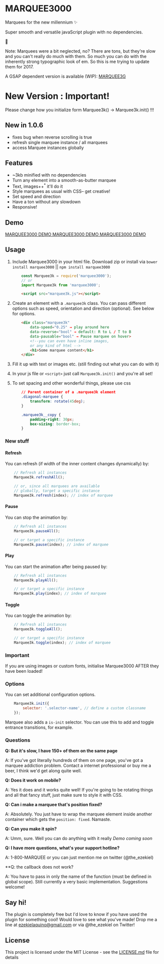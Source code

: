 # MARQUEE3000

Marquees for the new millennium ✨

Super smooth and versatile javaScript plugin with no dependencies.

👄

Note: Marquees were a bit neglected, no? There are tons,
but they're slow and you can't really do much with them.
So much you can do with the inherently strong typographic
look of em. So this is me trying to update them for 2017.

A GSAP dependent version is available (WIP): [MARQUEE3G](http://github.com/ezekielaquino/Marquee3G)

# New Version : Important!

Please change how you initialize form Marquee3k() -> Marquee3k.init() !!!

## New in 1.0.6

- fixes bug when reverse scrolling is true
- refresh single marquee instance / all marquees
- access Marquee instances globally

## Features
- ~3kb minified with no dependencies
- Turn any element into a smooth-as-butter marquee
- Text, images++<sup>*</sup> it'll do it
- Style marquees as usual with CSS– get creative!
- Set speed and direction
- Have a ton without any slowdown
- Responsive!

## Demo
[MARQUEE3000 DEMO MARQUEE3000 DEMO MARQUEE3000 DEMO](https://ezekielaquino.github.io/Marquee3000/)

## Usage

1. Include Marquee3000 in your html file. Download zip or install via `bower install marquee3000` || `npm install marquee3000`

    ```javascript
        const Marquee3k = require('marquee3000');
        // or
        import Marquee3k from 'marquee3000';
    ```


    ```html
        <script src="marquee3k.js"></script>
     ```
        
2. Create an element with a `.marquee3k` class. You can pass different options such as speed, orientation and direction (optional). See below for options.

    ```html
        <div class="marquee3k" 
            data-speed="0.25" → play around here
            data-reverse="bool" → default: R to L / T to B
            data-pausable="bool" → Pause marquee on hover>
            <!--you can even have inline images,
            or any kind of html -->
            <h1>Some marquee content</h1>
        </div>
    ```
        
3. Fill it up with text or images etc. (still finding out what you can do with it)

4. In your js file or `<script>` just call `Marquee3k.init()` and you're all set!

5. To set spacing and other wonderful things, please use css

    ```css
        // Parent container of a .marquee3k element
        .diagonal-marquee {
            transform: rotate(45deg);
        }

        .marquee3k__copy {
            padding-right: 30px;
            box-sizing: border-box;
        }
    ```

### New stuff

#### Refresh

You can refresh (if width of the inner content changes dynamically) by:

```javascript
    // Refresh all instances
    Marquee3k.refreshAll();

    // or, since all marquees are available
    // globally, target a specific instance
    Marquee3k.refresh(index); // index of marquee
```
    
#### Pause

You can stop the animation by:

```javascript
    // Refresh all instances
    Marquee3k.pauseAll();

    // or target a specific instance
    Marquee3k.pause(index); // index of marquee
```

#### Play

You can start the animation after being paused by:

```javascript
    // Refresh all instances
    Marquee3k.playAll();

    // or target a specific instance
    Marquee3k.play(index); // index of marquee
```

#### Toggle

You can toggle the animation by:

```javascript
    // Refresh all instances
    Marquee3k.toggleAll();

    // or target a specific instance
    Marquee3k.toggle(index); // index of marquee
```

### Important

If you are using images or custom fonts, initialise Marquee3000 AFTER they have been loaded!

### Options

You can set additional configuration options.

```javascript
    Marquee3k.init({
        selector: '.selector-name', // define a custom classname
    });
```

Marquee also adds a `is-init` selector. You can use this to add and toggle entrance transitions, for example.


### Questions

**Q: But it's slow, I have 150+ of them on the same page**

A: If you've got literally hundreds of them on one page, you've got
a marquee addiction problem. Contact a internet professional or
buy me a beer, I think we'd get along quite well.

**Q: Does it work on mobile?**

A: Yes it does and it works quite well! If you're going to be rotating
things and all that fancy stuff, just make sure to style it with CSS.

**Q: Can i make a marquee that's position fixed?**

A: Absolutely. You just have to wrap the marquee element inside another
container which gets the `position: fixed`. Namaste.

**Q: Can you make it spin?**

A: Umm, sure. Well you can do anything with it really *Demo coming soon*

**Q: I have more questions, what's your support hotline?**

A: 1-800-MARQUEE or you can just mention me on twitter (@the_ezekiel)

**Q: the callback does not work?

A: You have to pass in only the name of the function (must be defined in global scope). Still currently a very basic implementation. Suggestions welcome!


## Say hi!
The plugin is completely free but I'd love to know if you have used the plugin for something cool! Would love to see what you've made! Drop me a line at ezekielaquino@gmail.com or via @the_ezekiel on Twitter!

## License

This project is licensed under the MIT License - see the [LICENSE.md](LICENSE.md) file for details
